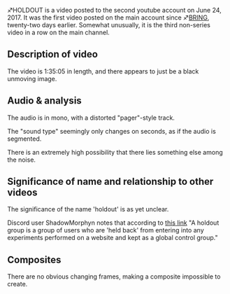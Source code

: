 ♐HOLDOUT is a video posted to the second youtube account on June 24,
2017. It was the first video posted on the main account since
♐[BRING](BRING "wikilink"), twenty-two days earlier. Somewhat
unusually, it is the third non-series video in a row on the main
channel.

## Description of video

The video is 1:35:05 in length, and there appears to just be a black
unmoving image.

## Audio & analysis

The audio is in mono, with a distorted "pager"-style track.

The "sound type" seemingly only changes on seconds, as if the audio is
segmented.

There is an extremely high possibility that there lies something else
among the noise.

## Significance of name and relationship to other videos

The significance of the name 'holdout' is as yet unclear.

Discord user ShadowMorphyn notes that according to [this
link](https://www.analytics-toolkit.com/glossary/holdout-group/) "A
holdout group is a group of users who are 'held back' from entering into
any experiments performed on a website and kept as a global control
group."

## Composites

There are no obvious changing frames, making a composite impossible to
create.

